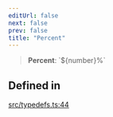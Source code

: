 ```yaml
---
editUrl: false
next: false
prev: false
title: "Percent"
---
```


> **Percent**: \`$\{number\}%\`

## Defined in

[src/typedefs.ts:44](https://github.com/fabricjs/fabric.js/blob/8748628df7e9de00ba77413bfc3ad9e9fe9d4f30/src/typedefs.ts#L44)
